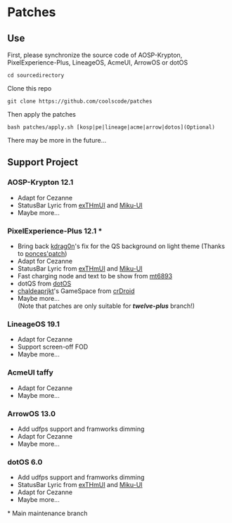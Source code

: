 # Patches
## Use
First, please synchronize the source code of AOSP-Krypton, PixelExperience-Plus, LineageOS, AcmeUI, ArrowOS or dotOS

```shell
cd sourcedirectory
```

Clone this repo
```shell
git clone https://github.com/coolscode/patches
```

Then apply the patches
```shell
bash patches/apply.sh [kosp|pe|lineage|acme|arrow|dotos](Optional)
```

There may be more in the future...

## Support Project
### AOSP-Krypton 12.1
- Adapt for Cezanne
- StatusBar Lyric from [exTHmUI](https://github.com/exthmui) and [Miku-UI](https://github.com/Miku-UI)
- Maybe more...

### PixelExperience-Plus 12.1 *
- Bring back [kdrag0n](https://github.com/kdrag0n)'s fix for the QS background on light theme (Thanks to [ponces'patch](https://github.com/ponces/treble_build_pe))
- Adapt for Cezanne
- StatusBar Lyric from [exTHmUI](https://github.com/exthmui) and [Miku-UI](https://github.com/Miku-UI)
- Fast charging node and text to be show from [mt6893](https://github.com/mt6893)
- dotQS from [dotOS](https://github.com/dotOS)
- [chaldeaprjkt](https://github.com/chaldeaprjkt)'s GameSpace from [crDroid](https://github.com/crdroidandroid)
- Maybe more...  
(Note that patches are only suitable for ___twelve-plus___ branch!)

### LineageOS 19.1
- Adapt for Cezanne
- Support screen-off FOD
- Maybe more...

### AcmeUI taffy
- Adapt for Cezanne
- Maybe more...

### ArrowOS 13.0
- Add udfps support and framworks dimming
- Adapt for Cezanne
- Maybe more...

### dotOS 6.0
- Add udfps support and framworks dimming
- StatusBar Lyric from [exTHmUI](https://github.com/exthmui) and [Miku-UI](https://github.com/Miku-UI)
- Adapt for Cezanne
- Maybe more...
  
\* Main maintenance branch
